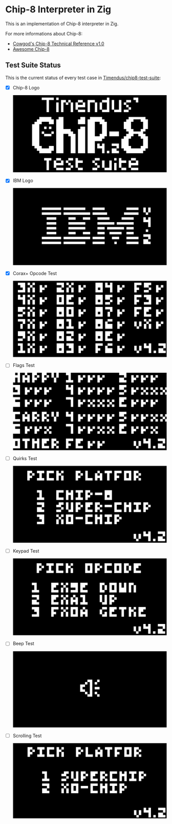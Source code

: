 # Chip-8 Interpreter in Zig
This is an implementation of Chip-8 interpreter in Zig. 

For more informations about Chip-8:
- [Cowgod's Chip-8 Technical Reference v1.0](http://devernay.free.fr/hacks/chip8/C8TECH10.HTM)
- [Awesome Chip-8](https://chip-8.github.io/links/)

## Test Suite Status
This is the current status of every test case in [Timendus/chip8-test-suite](https://github.com/Timendus/chip8-test-suite):
- [X] Chip-8 Logo

  ![](docs/1-chip-8-logo.png)
- [X] IBM Logo
  
  ![](docs/2-ibm-logo.png)
- [X] Corax+ Opcode Test
  
  ![](docs/3-corax+.png)
- [ ] Flags Test
  
  ![](docs/4-flags.png)
- [ ] Quirks Test
  
  ![](docs/5-quirks.png)
- [ ] Keypad Test
  
  ![](docs/6-keypad.png)
- [ ] Beep Test
  
  ![](docs/7-beep.png)
- [ ] Scrolling Test
  
  ![](docs/8-scrolling.png)
